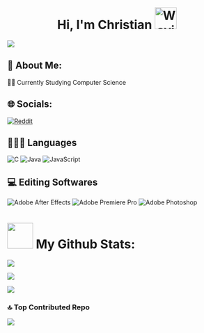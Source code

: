 <h1 align='center'><b>Hi, I'm Christian <img src="https://raw.githubusercontent.com/Tarikul-Islam-Anik/Animated-Fluent-Emojis/master/Emojis/Hand%20gestures/Waving%20Hand.png" alt="Waving Hand" width="50" height="50" /></b></h1>

![](https://komarev.com/ghpvc/?username=Zycheee)

<h2><b>💫 About Me: </b></h2>
<p>🧑‍🎓 Currently Studying Computer Science<br></p>


## 🌐 Socials:
[![Reddit](https://img.shields.io/badge/Reddit-%23FF4500.svg?logo=Reddit&logoColor=white)](https://reddit.com/user/Zyche1) 

<h2><b>🧑🏻‍💻 Languages</b></h2>

![C](https://img.shields.io/badge/c-%2300599C.svg?style=for-the-badge&logo=c&logoColor=white) 
![Java](https://img.shields.io/badge/java-%23ED8B00.svg?style=for-the-badge&logo=openjdk&logoColor=white) 
![JavaScript](https://img.shields.io/badge/javascript-%23323330.svg?style=for-the-badge&logo=javascript&logoColor=%23F7DF1E) 

<h2><b>💻 Editing Softwares</b></h2>

![Adobe After Effects](https://img.shields.io/badge/Adobe%20After%20Effects-9999FF.svg?style=for-the-badge&logo=Adobe%20After%20Effects&logoColor=white)
![Adobe Premiere Pro](https://img.shields.io/badge/Adobe%20Premiere%20Pro-9999FF.svg?style=for-the-badge&logo=Adobe%20Premiere%20Pro&logoColor=white) 
![Adobe Photoshop](https://img.shields.io/badge/adobe%20photoshop-%2331A8FF.svg?style=for-the-badge&logo=adobe%20photoshop&logoColor=white)

#  <picture><img src = "https://media.tenor.com/oqtJje68UkQAAAAC/guts.gif" width = 59px></picture> <b>My Github Stats:<b>

![](https://github-readme-stats.vercel.app/api?username=Zycheee&theme=tokyonight&hide_border=true&include_all_commits=true&count_private=true)<br/>

![](https://github-readme-streak-stats.herokuapp.com/?user=Zycheee&theme=tokyonight&hide_border=true)<br/>

![](https://github-readme-stats.vercel.app/api/top-langs/?username=Zycheee&theme=tokyonight&hide_border=true&include_all_commits=true&count_private=true&layout=compact)

### 🔝 Top Contributed Repo
![](https://github-contributor-stats.vercel.app/api?username=Zycheee&limit=5&theme=tokyonight&combine_all_yearly_contributions=true)

